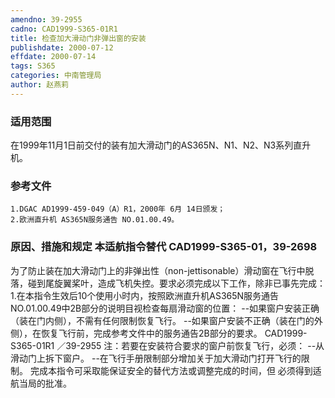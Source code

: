 ```yaml
---
amendno: 39-2955
cadno: CAD1999-S365-01R1
title: 检查加大滑动门非弹出窗的安装
publishdate: 2000-07-12
effdate: 2000-07-14
tags: S365
categories: 中南管理局
author: 赵燕莉
---
```


### 适用范围 
在1999年11月1日前交付的装有加大滑动门的AS365N、N1、N2、N3系列直升机。

<!--more-->
### 参考文件
    1.DGAC AD1999-459-049（A）R1，2000年 6月 14日颁发；
    2.欧洲直升机 AS365N服务通告 NO.01.00.49。

### 原因、措施和规定 本适航指令替代 CAD1999-S365-01，39-2698 
为了防止装在加大滑动门上的非弹出性（non-jettisonable）滑动窗在飞行中脱落，碰到尾旋翼桨叶，造成飞机失控。要求必须完成以下工作，除非已事先完成： 
    1.在本指令生效后10个使用小时内，按照欧洲直升机AS365N服务通告NO.01.00.49中2B部分的说明目视检查每扇滑动窗的位置：        --如果窗户安装正确（装在门内侧），不需有任何限制恢复飞行。 
       --如果窗户安装不正确（装在门的外侧），在恢复飞行前，完成参考文件中的服务通告2B部分的要求。 
 CAD1999-S365-01R1 ／39-2955 
    注：若要在安装符合要求的窗户前恢复飞行，必须： --从滑动门上拆下窗户。 --在飞行手册限制部分增加关于加大滑动门打开飞行的限制。    完成本指令可采取能保证安全的替代方法或调整完成的时间，但
必须得到适航当局的批准。
